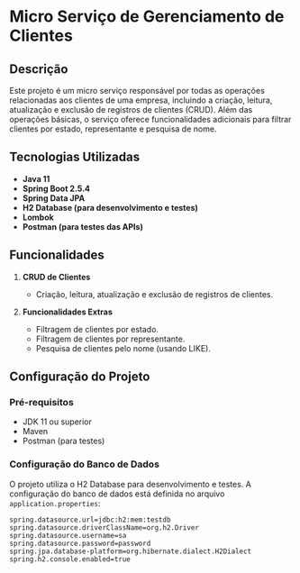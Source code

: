 # Micro Serviço de Gerenciamento de Clientes

## Descrição

Este projeto é um micro serviço responsável por todas as operações relacionadas aos clientes de uma empresa, incluindo a criação, leitura, atualização e exclusão de registros de clientes (CRUD). Além das operações básicas, o serviço oferece funcionalidades adicionais para filtrar clientes por estado, representante e pesquisa de nome.

## Tecnologias Utilizadas

- **Java 11**
- **Spring Boot 2.5.4**
- **Spring Data JPA**
- **H2 Database (para desenvolvimento e testes)**
- **Lombok**
- **Postman (para testes das APIs)**

## Funcionalidades

1. **CRUD de Clientes**
   - Criação, leitura, atualização e exclusão de registros de clientes.

2. **Funcionalidades Extras**
   - Filtragem de clientes por estado.
   - Filtragem de clientes por representante.
   - Pesquisa de clientes pelo nome (usando LIKE).

## Configuração do Projeto

### Pré-requisitos

- JDK 11 ou superior
- Maven
- Postman (para testes)

### Configuração do Banco de Dados

O projeto utiliza o H2 Database para desenvolvimento e testes. A configuração do banco de dados está definida no arquivo `application.properties`:

```properties
spring.datasource.url=jdbc:h2:mem:testdb
spring.datasource.driverClassName=org.h2.Driver
spring.datasource.username=sa
spring.datasource.password=password
spring.jpa.database-platform=org.hibernate.dialect.H2Dialect
spring.h2.console.enabled=true
